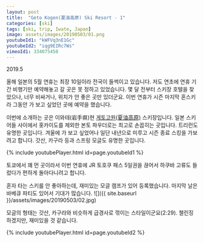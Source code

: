 ```yaml
---
layout: post
title:  "Geto Kogen(夏油高原) Ski Resort - 1"
categories: [ski]
tags: [ski, trip, Iwate, Japan]
image: assets/images/20190503/01.png
youtubeId1: "kWFVq3nE1Gc"
youtubeId2: "iqg9EIRc7Ws"
vimeoId1: 334075450
---
```


2019.5

올해 일본의 5월 연휴는 최장 10일이라 전국이 들썩이고 있습니다.
저도 연초에 연휴 기간 비행기만 예약해놓고 갈 곳은 못 정하고 있었습니다.
몇 달 전부터 스키장 호텔을 찾았으나, 너무 비싸거나, 위치가 안 좋은 곳만 있더군요.
이번 연휴가 시즌 마지막 혼스키라 그동안 가 보고 싶었던 곳에 예약을 했습니다.

이번에 소개하는 곳은 이와테(岩手県)현 [게토고원(夏油高原)][geto1] 스키장입니다.
일본 스키어들 사이에서 홋카이도를 제외한 본토 파우더로는 최고로 손꼽히는 곳입니다.
트리런도 유명한 곳입니다.
겨울에 가 보고 싶었어나 일단 내년으로 미루고 시즌 종료 스킹을 가보려고 합니다.
갓산, 카구라 등과 스프링 모글도 유명한 곳입니다.

{% include youtubePlayer.html id=page.youtubeId1 %}

토쿄에서 꽤 먼 곳이라서 이번 연휴에 JR 토호쿠 패스 5일권을 끊어서 하쿠바 고류도 들렀다가 편하게 돌아다니려고 합니다.

혼자 타는 스키를 안 좋아하는데, 재미있는 모글 캠프가 있어 등록했습니다.
마지막 날은 바베큐 파티도 있어서 기대가 많습니다. 
![]({{ site.baseurl }}/assets/images/20190503/02.jpg)

모글의 형태는 갓산, 카구라와 비슷하게 급경사로 꺾이는 스타일이군요(2:29).
챌린징 하겠지만, 재미있을 것 같습니다.

{% include youtubePlayer.html id=page.youtubeId2 %}

[geto1]: http://www.geto8.com